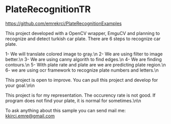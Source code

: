# PlateRecognitionTR
https://github.com/emrekrci/PlateRecognitionExamples

This project developed with a OpenCV wrapper, EmguCV and planning to recognize and detect turkish car plate. 
There are 6 steps to recognize car plate. 

1- We will translate colored image to gray.\n
2- We are using filter to image better.\n
3- We are using canny algorith to find edges.\n 
4- We are finding contours.\n
5- With plate rate and plate are we are predicting plate region.\n
6- we are using ocr framework to recognize plate numbers and letters.\n

This project is open to improve. You can pull this project and develop for your goal.\n\n

This project is for my representation. The occurency rate is not good. If program does not find your plate, it is normal for sometimes.\n\n  

To ask anything about this sample you can send mail me: kkirci.emre@gmail.com
